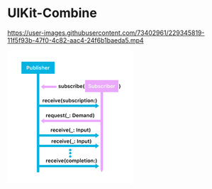 # UIKit-Combine

https://user-images.githubusercontent.com/73402961/229345819-11f5f93b-47f0-4c82-aac4-24f6b1baeda5.mp4

![ss](doc_asset/ss.png)


